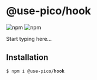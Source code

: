 # @use-pico/hook

![npm](https://img.shields.io/npm/v/%40use-pico%2Fhook)
![npm](https://deno.bundlejs.com/badge?q=@use-pico/hook@^2.0.0&treeshake=[*])

Start typing here...

## Installation

<tabs>
    <tab title="npm">
        <code>$ npm i @use-pico/<b>hook</b></code>
    </tab>
</tabs>
